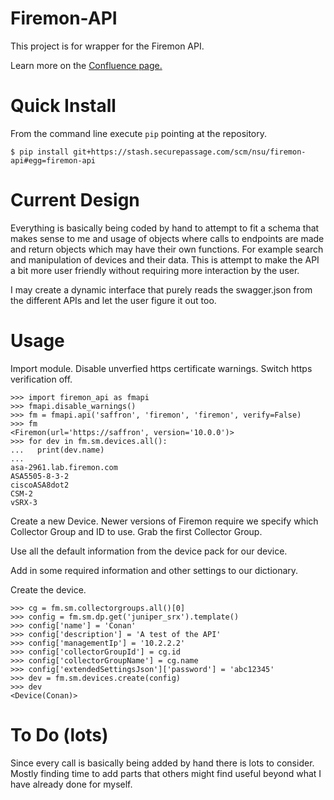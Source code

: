 # Firemon-API

This project is for wrapper for the Firemon API.

Learn more on the [Confluence page.](https://confluence.securepassage.com/display/DEVNETSEC/FMAPI%3A+Python+Firemon+API+module)


# Quick Install

From the command line execute `pip` pointing at the repository.

```
$ pip install git+https://stash.securepassage.com/scm/nsu/firemon-api#egg=firemon-api
```

# Current Design

Everything is basically being coded by hand to attempt to fit a schema that makes sense to me and usage of objects where calls to endpoints are made and return objects which may have their own functions. For example search and manipulation of devices and their data. This is attempt to make the API a bit more user friendly without requiring more interaction by the user.

I may create a dynamic interface that purely reads the swagger.json from the different APIs and let the user figure it out too.

# Usage

Import module. Disable unverfied https certificate warnings. Switch https verification off.

```
>>> import firemon_api as fmapi
>>> fmapi.disable_warnings()
>>> fm = fmapi.api('saffron', 'firemon', 'firemon', verify=False)
>>> fm
<Firemon(url='https://saffron', version='10.0.0')>
>>> for dev in fm.sm.devices.all():
...   print(dev.name)
...
asa-2961.lab.firemon.com
ASA5505-8-3-2
ciscoASA8dot2
CSM-2
vSRX-3
```

Create a new Device. Newer versions of Firemon require we specify which Collector Group and ID to use. Grab the first Collector Group. 

Use all the default information from the device pack for our device.

Add in some required information and other settings to our dictionary.

Create the device.

```
>>> cg = fm.sm.collectorgroups.all()[0]
>>> config = fm.sm.dp.get('juniper_srx').template()
>>> config['name'] = 'Conan'
>>> config['description'] = 'A test of the API'
>>> config['managementIp'] = '10.2.2.2'
>>> config['collectorGroupId'] = cg.id
>>> config['collectorGroupName'] = cg.name
>>> config['extendedSettingsJson']['password'] = 'abc12345'
>>> dev = fm.sm.devices.create(config)
>>> dev
<Device(Conan)>
```

# To Do (lots)

Since every call is basically being added by hand there is lots to consider. Mostly finding time to add parts that others might find useful beyond what I have already done for myself.
